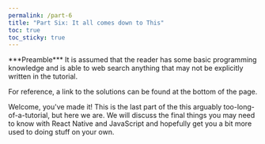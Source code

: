 ```yaml
---
permalink: /part-6
title: "Part Six: It all comes down to This"
toc: true
toc_sticky: true
---
```


<div markdown="1" class="notice--primary">
***Preamble***  
It is assumed that the reader has some basic programming knowledge and is able to web search anything that may not be explicitly written in the tutorial.

For reference, a link to the solutions can be found at the bottom of the page.
</div>

Welcome, you've made it! This is the last part of the this arguably too-long-of-a-tutorial, but here we are. We will discuss the final things you may need to know with React Native and JavaScript and hopefully get you a bit more used to doing stuff on your own.